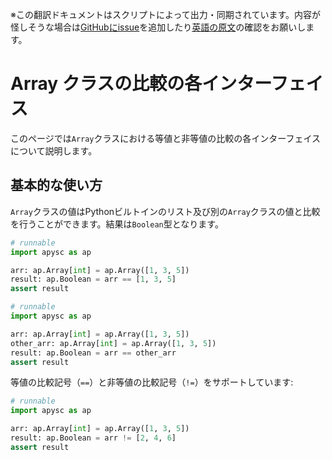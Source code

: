 <span class="inconspicuous-txt">※この翻訳ドキュメントはスクリプトによって出力・同期されています。内容が怪しそうな場合は<a href="https://github.com/simon-ritchie/apysc/issues" target="_blank">GitHubにissue</a>を追加したり[英語の原文](../en/array_comparison.html)の確認をお願いします。</span>

# Array クラスの比較の各インターフェイス

このページでは`Array`クラスにおける等値と非等値の比較の各インターフェイスについて説明します。

## 基本的な使い方

`Array`クラスの値はPythonビルトインのリスト及び別の`Array`クラスの値と比較を行うことができます。結果は`Boolean`型となります。

```py
# runnable
import apysc as ap

arr: ap.Array[int] = ap.Array([1, 3, 5])
result: ap.Boolean = arr == [1, 3, 5]
assert result
```

```py
# runnable
import apysc as ap

arr: ap.Array[int] = ap.Array([1, 3, 5])
other_arr: ap.Array[int] = ap.Array([1, 3, 5])
result: ap.Boolean = arr == other_arr
assert result
```

等値の比較記号（`==`）と非等値の比較記号（`!=`）をサポートしています:

```py
# runnable
import apysc as ap

arr: ap.Array[int] = ap.Array([1, 3, 5])
result: ap.Boolean = arr != [2, 4, 6]
assert result
```